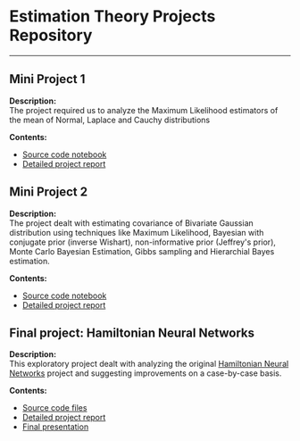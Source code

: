 # Estimation Theory Projects Repository
---

## Mini Project 1
**Description:**  
The project required us to analyze the Maximum Likelihood estimators of the mean of Normal, Laplace and Cauchy distributions 

**Contents:**  
- [Source code notebook](Mini%20Project%201/Project.ipynb)
- [Detailed project report](Mini%20Project%201/ET_Mini_Project_1.pdf)

## Mini Project 2
**Description:**  
The project dealt with estimating covariance of Bivariate Gaussian distribution using techniques like Maximum Likelihood, Bayesian with conjugate prior (inverse Wishart), non-informative prior (Jeffrey's prior), Monte Carlo Bayesian Estimation, Gibbs sampling and Hierarchial Bayes estimation.

**Contents:**  
- [Source code notebook](Mini%20Project%202/Code.ipynb)
- [Detailed project report](Mini%20Project%202/ET_Mini_Project_2.pdf)


## Final project: Hamiltonian Neural Networks
**Description:**  
This exploratory project dealt with analyzing the original [Hamiltonian Neural Networks](https://github.com/greydanus/hamiltonian-nn) project and suggesting improvements on a case-by-case basis.

**Contents:**  
- [Source code files](Final%20Project%3A%20HNN/)
- [Detailed project report](Final%20Project%3A%20HNN/Final_report.pdf)
- [Final presentation](Final%20Project%3A%20HNN/End_sem_presentation.pdf)  
